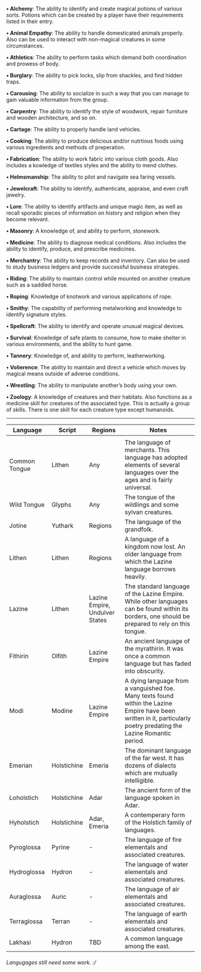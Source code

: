 **• Alchemy**: The ability to identify and create magical potions of various sorts. Potions which can be created by a player have their requirements listed in their entry.

**• Animal Empathy**: The ability to handle domesticated animals properly. Also can be used to interact with non-magical creatures in some circumstances.

**• Athletics**: The ability to perform tasks which demand both coordination and prowess of body.

**• Burglary**: The ability to pick locks, slip from shackles, and find hidden traps.

**• Carousing**: The ability to socialize in such a way that you can manage to gain valuable information from the group.

**• Carpentry**: The ability to identify the style of woodwork, repair furniture and wooden architecture, and so on.

**• Cartage**: The ability to properly handle land vehicles.

**• Cooking**: The ability to produce delicious and/or nutrtious foods using various ingredients and methods of preperation.

**• Fabrication**: The ability to work fabric into various cloth goods. Also includes a kowledge of textiles styles and the ability to mend clothes. 

**• Helmsmanship**: The ability to pilot and navigate sea faring vessels.

**• Jewelcraft**: The ability to identify, authenticate, appraise, and even craft jewelry.

**• Lore**: The ability to identify artifacts and unique magic item, as well as recall sporadic pieces of information on history and religion when they become relevant.

**• Masonry**: A knowledge of, and ability to perform, stonework.

**• Medicine**: The ability to diagnose medical conditions. Also includes the ability to identify, produce, and prescribe medicines.
 
**• Merchantry**: The ability to keep records and inventory. Can also be used to study business ledgers and provide successful business strategies.
 
**• Riding**: The ability to maintain control while mounted on another creature such as a saddled horse.
  
**• Roping**: Knowledge of knotwork and various applications of rope.
 
**• Smithy**: The capability of performing metalworking and knowledge to identify signature styles.
   
**• Spellcraft**: The ability to identify and operate unusual magical devices.
 
**• Survival**: Knowledge of safe plants to consume, how to make shelter in various environments, and the ability to hunt game.

**• Tannery**: Knowledge of, and ability to perform, leatherworking.

**• Volierence**: The ability to maintain and direct a vehicle which moves by magical means outside of adverse conditions.
  
**• Wrestling**: The ability to manipulate another’s body using your own.

**• Zoology**: A knowledge of creatures and their habitats. Also functions as a medicine skill for creatures of the associated type. This is actually a group of skills. There is one skill for each creature type except humanoids.

-----

| Language | Script | Regions | Notes |
|----------|--------|---------|-------|
|          |        |         |       |
| Common Tongue | Lithen | Any | The language of merchants. This language has adopted elements of several languages over the ages and is fairly universal. |
| Wild Tongue | Glyphs | Any | The tongue of the wildlings and some sylvan creatures. |
| Jotine | Yuthark | Regions | The language of the grandfolk. |
| Lithen | Lithen | Regions | A language of a kingdom now lost. An older language from which the Lazine language borrows heavily. |
| Lazine | Lithen | Lazine Empire, Undulver States | The standard language of the Lazine Empire. While other languages can be found within its borders, one should be prepared to rely on this tongue. |
| Fithirin | Olfith | Lazine Empire | An ancient language of the myrathirin. It was once a common language but has faded into obscurity. |
| Modi | Modine | Lazine Empire | A dying language from a vanguished foe. Many texts found within the Lazine Empire have been written in it, particularly poetry predating the Lazine Romantic period. |
| Emerian | Holstichine | Emeria | The dominant language of the far west. It has dozens of dialects which are mutually intelligible. |
| Loholstich | Holstichine | Adar | The ancient form of the language spoken in Adar. |
| Hyholstich | Holstichine | Adar, Emeria | A contemperary form of the Holstich family of languages. |
| Pyroglossa | Pyrine | - | The language of fire elementals and associated creatures. |
| Hydroglossa | Hydron | - | The language of water elementals and associated creatures. |
| Auraglossa | Auric | - | The language of air elementals and associated creatures. |
| Terraglossa | Terran | - | The language of earth elementals and associated creatures. |
| Lakhasi | Hydron | TBD | A common language among the east. |

###### Langugages still need some work. :/
